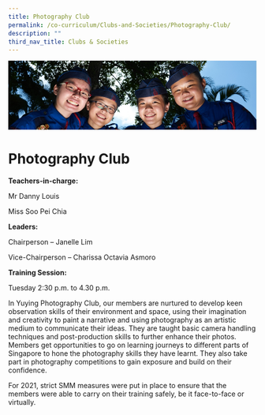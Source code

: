 ```yaml
---
title: Photography Club
permalink: /co-curriculum/Clubs-and-Societies/Photography-Club/
description: ""
third_nav_title: Clubs & Societies
---
```

![](/images/CCA.jpg)

Photography Club
================

**Teachers-in-charge:**

Mr Danny Louis

Miss Soo Pei Chia

  

**Leaders:**

Chairperson – Janelle Lim

Vice-Chairperson – Charissa Octavia Asmoro

  

**Training Session:**

Tuesday 2:30 p.m. to 4.30 p.m.

  

In Yuying Photography Club, our members are nurtured to develop keen observation skills of their environment and space, using their imagination and creativity to paint a narrative and using photography as an artistic medium to communicate their ideas. They are taught basic camera handling techniques and post-production skills to further enhance their photos. Members get opportunities to go on learning journeys to different parts of Singapore to hone the photography skills they have learnt. They also take part in photography competitions to gain exposure and build on their confidence.

  

For 2021, strict SMM measures were put in place to ensure that the members were able to carry on their training safely, be it face-to-face or virtually.